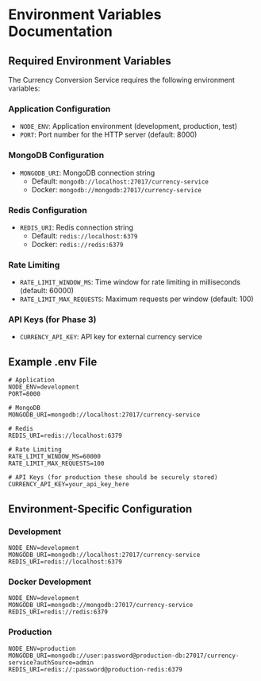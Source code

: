 # Environment Variables Documentation

## Required Environment Variables

The Currency Conversion Service requires the following environment variables:

### Application Configuration

- `NODE_ENV`: Application environment (development, production, test)
- `PORT`: Port number for the HTTP server (default: 8000)

### MongoDB Configuration

- `MONGODB_URI`: MongoDB connection string
  - Default: `mongodb://localhost:27017/currency-service`
  - Docker: `mongodb://mongodb:27017/currency-service`

### Redis Configuration

- `REDIS_URI`: Redis connection string
  - Default: `redis://localhost:6379`
  - Docker: `redis://redis:6379`

### Rate Limiting

- `RATE_LIMIT_WINDOW_MS`: Time window for rate limiting in milliseconds (default: 60000)
- `RATE_LIMIT_MAX_REQUESTS`: Maximum requests per window (default: 100)

### API Keys (for Phase 3)

- `CURRENCY_API_KEY`: API key for external currency service

## Example .env File

```
# Application
NODE_ENV=development
PORT=8000

# MongoDB
MONGODB_URI=mongodb://localhost:27017/currency-service

# Redis
REDIS_URI=redis://localhost:6379

# Rate Limiting
RATE_LIMIT_WINDOW_MS=60000
RATE_LIMIT_MAX_REQUESTS=100

# API Keys (for production these should be securely stored)
CURRENCY_API_KEY=your_api_key_here
```

## Environment-Specific Configuration

### Development

```
NODE_ENV=development
MONGODB_URI=mongodb://localhost:27017/currency-service
REDIS_URI=redis://localhost:6379
```

### Docker Development

```
NODE_ENV=development
MONGODB_URI=mongodb://mongodb:27017/currency-service
REDIS_URI=redis://redis:6379
```

### Production

```
NODE_ENV=production
MONGODB_URI=mongodb://user:password@production-db:27017/currency-service?authSource=admin
REDIS_URI=redis://:password@production-redis:6379
```
